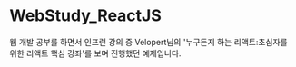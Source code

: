 # WebStudy_ReactJS
웹 개발 공부를 하면서 인프런 강의 중 Velopert님의 '누구든지 하는 리액트:초심자를 위한 리액트 핵심 강좌'를 보며 진행했던 예제입니다.
